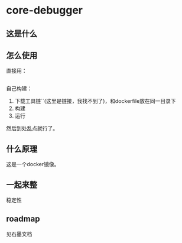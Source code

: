 # core-debugger
## 这是什么
## 怎么使用
直接用：
```shell
```
自己构建：
1. 下载工具链``(这里是链接，我找不到了)，和dockerfile放在同一目录下
2. 构建
3. 运行

然后到处乱点就行了。
## 什么原理
这是一个docker镜像。
## 一起来整
稳定性
## roadmap
见石墨文档

